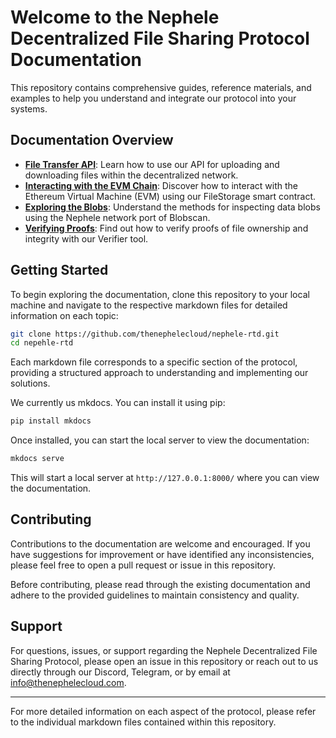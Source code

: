 # Welcome to the Nephele Decentralized File Sharing Protocol Documentation

This repository contains comprehensive guides, reference materials, and examples to help you understand and integrate our protocol into your systems.

## Documentation Overview

- **[File Transfer API](<file-transfer-api.md>)**: Learn how to use our API for uploading and downloading files within the decentralized network.
- **[Interacting with the EVM Chain](<evm-interaction.md>)**: Discover how to interact with the Ethereum Virtual Machine (EVM) using our FileStorage smart contract.
- **[Exploring the Blobs](<exploring-blobs.md>)**: Understand the methods for inspecting data blobs using the Nephele network port of Blobscan.
- **[Verifying Proofs](<verifying-proofs.md>)**: Find out how to verify proofs of file ownership and integrity with our Verifier tool.

## Getting Started

To begin exploring the documentation, clone this repository to your local machine and navigate to the respective markdown files for detailed information on each topic:

```bash
git clone https://github.com/thenephelecloud/nephele-rtd.git
cd nepehle-rtd
```

Each markdown file corresponds to a specific section of the protocol, providing a structured approach to understanding and implementing our solutions.

We currently us mkdocs. You can install it using pip:

```bash 
pip install mkdocs
```

Once installed, you can start the local server to view the documentation:

```bash
mkdocs serve
```

This will start a local server at `http://127.0.0.1:8000/` where you can view the documentation.


## Contributing

Contributions to the documentation are welcome and encouraged. If you have suggestions for improvement or have identified any inconsistencies, please feel free to open a pull request or issue in this repository.

Before contributing, please read through the existing documentation and adhere to the provided guidelines to maintain consistency and quality.

## Support

For questions, issues, or support regarding the Nephele Decentralized File Sharing Protocol, please open an issue in this repository or reach out to us directly through our Discord, Telegram, or by email at info@thenephelecloud.com.


---

For more detailed information on each aspect of the protocol, please refer to the individual markdown files contained within this repository.